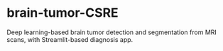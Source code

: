 # brain-tumor-CSRE
Deep learning-based brain tumor detection and segmentation from MRI scans, with Streamlit-based diagnosis app.
